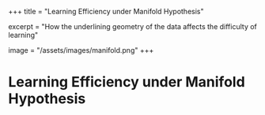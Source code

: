 +++
title = "Learning Efficiency under Manifold Hypothesis"

excerpt = "How the underlining geometry of the data affects the difficulty of learning"

image = "/assets/images/manifold.png"
+++

# Learning Efficiency under Manifold Hypothesis